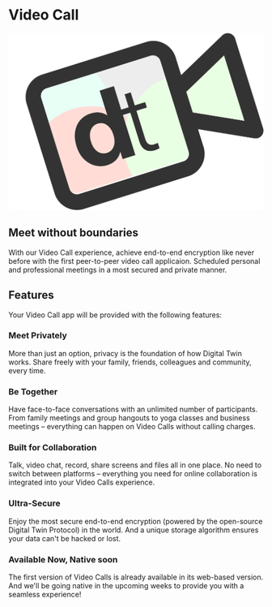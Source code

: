 # Video Call

![](img/DT_video_chat.png)

## Meet without boundaries 

With our Video Call experience, achieve end-to-end encryption like never before with the first peer-to-peer video call applicaion. Scheduled personal and professional meetings in a most secured and private manner. 

## Features

Your Video Call app will be provided with the following features:

### Meet Privately

More than just an option, privacy is the foundation of how Digital Twin works. Share freely with your family, friends, colleagues and community, every time. 

### Be Together 

Have face-to-face conversations with an unlimited number of participants. From family meetings and group hangouts to yoga classes and business meetings – everything can happen on Video Calls without calling charges. 

### Built for Collaboration

Talk, video chat, record, share screens and files all in one place. No need to switch between platforms – everything you need for online collaboration is integrated into your Video Calls experience.

### Ultra-Secure

Enjoy the most secure end-to-end encryption (powered by the open-source Digital Twin Protocol) in the world. And a unique storage algorithm ensures your data can't be hacked or lost.

### Available Now, Native soon

The first version of Video Calls is already available in its web-based version. And we'll be going native in the upcoming weeks to provide you with a seamless experience!
